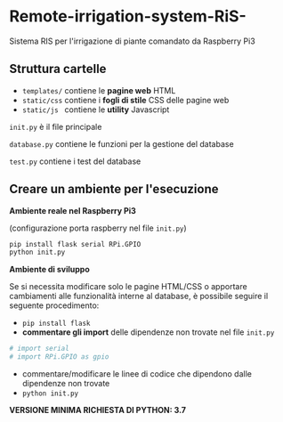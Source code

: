 # Remote-irrigation-system-RiS-

Sistema RIS per l'irrigazione di piante comandato da Raspberry Pi3

## Struttura cartelle
* `templates/` contiene le **pagine web** HTML
* `static/css` contiene i **fogli di stile** CSS delle pagine web
* `static/js ` contiene le **utility** Javascript

`init.py` è il file principale

`database.py` contiene le funzioni per la gestione del database

`test.py` contiene i test del database

## Creare un ambiente per l'esecuzione

**Ambiente reale nel Raspberry Pi3**

(configurazione porta raspberry nel file `init.py`)
```sh
pip install flask serial RPi.GPIO
python init.py 
```

**Ambiente di sviluppo**

Se si necessita modificare solo le pagine HTML/CSS o apportare cambiamenti alle funzionalità interne al database, è possibile seguire il seguente procedimento:

* `pip install flask`
* **commentare gli import** delle dipendenze non trovate nel file `init.py` 
```py
# import serial
# import RPi.GPIO as gpio
```
* commentare/modificare le linee di codice che dipendono dalle dipendenze non trovate
* `python init.py`

**VERSIONE MINIMA RICHIESTA DI PYTHON: 3.7**
